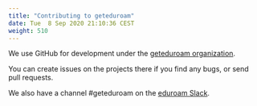 ```yaml
---
title: "Contributing to geteduroam"
date: Tue  8 Sep 2020 21:10:36 CEST
weight: 510
---
```


We use GitHub for development under the [geteduroam organization](https://github.com/geteduroam).

You can create issues on the projects there if you find any bugs, or send pull requests.

We also have a channel #geteduroam on the [eduroam Slack](https://eduroam.slack.com).
